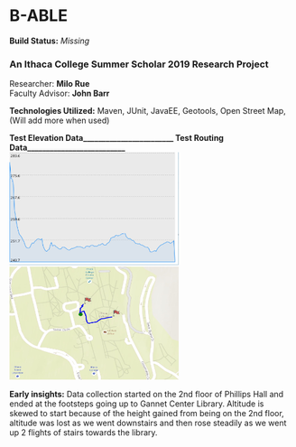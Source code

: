 # B-ABLE

**Build Status:** *Missing*

### An Ithaca College Summer Scholar 2019 Research Project  
Researcher: **Milo Rue**  
Faculty Advisor: **John Barr**  

**Technologies Utilized:** Maven, JUnit, JavaEE, Geotools, Open Street Map, (Will add more when used)


**Test Elevation Data________________________ Test Routing Data__________________________**  
<img src="/src/main/java/BABLE/images/elevationTest.JPG" alt="elevation" title="Test Elevation Data" width="300" height="200" />
<img src="/src/main/java/BABLE/images/routingTest.JPG" alt="routing" title="Test Routing Data" width="300" height="200" />  

**Early insights:** Data collection started on the 2nd floor of Phillips Hall and ended at the footsteps going up to Gannet Center Library. Altitude is skewed to start because of the height gained from being on the 2nd floor, altitude was lost as we went downstairs and then rose steadily as we went up 2 flights of stairs towards the library.
